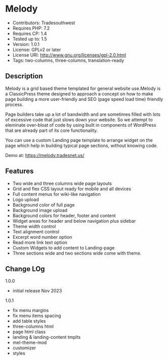 # Melody

- Contributors: Tradesouthwest
- Requires PHP: 7.2
- Requires CP:  1.4
- Tested up to: 1.5
- Version:      1.0.1
- License:      GPLv2 or later
- License URI:  http://www.gnu.org/licenses/gpl-2.0.html
- Tags: two-columns, three-columns, translation-ready

## Description 

Melody is a grid based theme templated for general website use.Melody is a ClassicPress theme designed to approach a concept on how to make page building a more user-friendly and SEO (page speed load time) friendly process.

Page builders take up a lot of bandwidth and are sometimes filled with lots of excessive code that just slows down your website. 
So we attempt to eleminate over-bloat of code by using built in components of WordPress that are already part of its core functionality.

You can use a custom Landing page template to arrange widget on the page which help in building typical page sections, without knowing code.

Demo at: https://melody.tradesnet.us/

## Features 
- Two wide and three columns wide page layouts
- Grid and flex CSS layout ready for mobile and all devices
- Full content menus for wiki-like navigation
- Logo upload
- Background color of full page
- Background image upload
- Background colors for header, footer and content
- Widget areas for header and below navigation plus sidebar
- Theme width control
- Text alignment control
- Excerpt word number option
- Read more link text option
- Custom Widgets to add content to Landing-page
- Three sections wide and two sections wide come with theme.

## Change LOg
1.0.0
* initial release Nov 2023

1.0.1
* fix menu margins
* fix menu items spacing
* add table styles
* three-columns html
* page html class
* landing & landing-content tmplts
* mel-theme-mod
* customizer
* styles